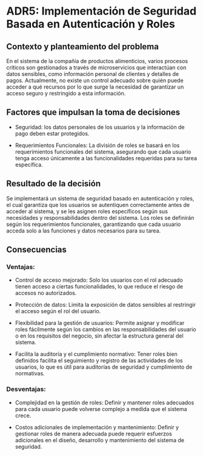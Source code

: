 # ADR5: Implementación de Seguridad Basada en Autenticación y Roles

## Contexto y planteamiento del problema

En el sistema de la compañía de productos alimenticios, varios procesos críticos son gestionados a través de microservicios que interactúan con datos sensibles, como información personal de clientes y detalles de pagos. Actualmente, no existe un control adecuado sobre quién puede acceder a qué recursos por lo que surge la necesidad de garantizar un acceso seguro y restringido a esta información.


## Factores que impulsan la toma de decisiones


- Seguridad: los datos personales de los usuarios y la información de pago deben estar protegidos.

- Requerimientos Funcionales: La división de roles se basará en los requerimientos funcionales del sistema, asegurando que cada usuario tenga acceso únicamente a las funcionalidades requeridas para su tarea específica.


## Resultado de la decisión

Se implementará un sistema de seguridad basado en autenticación y roles, el cual garantiza que los usuarios se autentiquen correctamente antes de acceder al sistema, y se les asignen roles específicos según sus necesidades y responsabilidades dentro del sistema. Los roles se definirán según los requerimientos funcionales, garantizando que cada usuario acceda solo a las funciones y datos necesarios para su tarea.


## Consecuencias

### Ventajas:

- Control de acceso mejorado: Solo los usuarios con el rol adecuado tienen acceso a ciertas funcionalidades, lo que reduce el riesgo de accesos no autorizados.

- Protección de datos: Limita la exposición de datos sensibles al restringir el acceso según el rol del usuario.

- Flexibilidad para la gestión de usuarios: Permite asignar y modificar roles fácilmente según los cambios en las responsabilidades del usuario o en los requisitos del negocio, sin afectar la estructura general del sistema.

- Facilita la auditoría y el cumplimiento normativo: Tener roles bien definidos facilita el seguimiento y registro de las actividades de los usuarios, lo que es útil para auditorías de seguridad y cumplimiento de normativas.

### Desventajas:

- Complejidad en la gestión de roles: Definir y mantener roles adecuados para cada usuario puede volverse complejo a medida que el sistema crece.

- Costos adicionales de implementación y mantenimiento: Definir y gestionar roles de manera adecuada puede requerir esfuerzos adicionales en el diseño, desarrollo y mantenimiento del sistema de seguridad.
